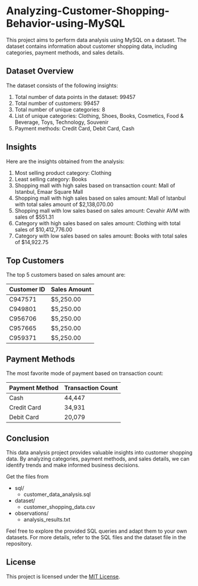 # Analyzing-Customer-Shopping-Behavior-using-MySQL

This project aims to perform data analysis using MySQL on a dataset. The dataset contains information about customer shopping data, including categories, payment methods, and sales details.

## Dataset Overview

The dataset consists of the following insights:

1. Total number of data points in the dataset: 99457
2. Total number of customers: 99457
3. Total number of unique categories: 8
4. List of unique categories: Clothing, Shoes, Books, Cosmetics, Food & Beverage, Toys, Technology, Souvenir
5. Payment methods: Credit Card, Debit Card, Cash

## Insights

Here are the insights obtained from the analysis:

1. Most selling product category: Clothing
2. Least selling category: Books
3. Shopping mall with high sales based on transaction count: Mall of Istanbul, Emaar Square Mall
4. Shopping mall with high sales based on sales amount: Mall of Istanbul with total sales amount of $2,138,070.00
5. Shopping mall with low sales based on sales amount: Cevahir AVM with sales of $551.31
6. Category with high sales based on sales amount: Clothing with total sales of $10,412,776.00
7. Category with low sales based on sales amount: Books with total sales of $14,922.75

## Top Customers

The top 5 customers based on sales amount are:

| Customer ID | Sales Amount |
|-------------|--------------|
| C947571     | $5,250.00    |
| C949801     | $5,250.00    |
| C956706     | $5,250.00    |
| C957665     | $5,250.00    |
| C959371     | $5,250.00    |

## Payment Methods

The most favorite mode of payment based on transaction count:

| Payment Method | Transaction Count |
|----------------|------------------|
| Cash           | 44,447           |
| Credit Card    | 34,931           |
| Debit Card     | 20,079           |

## Conclusion

This data analysis project provides valuable insights into customer shopping data. By analyzing categories, payment methods, and sales details, we can identify trends and make informed business decisions.

Get the files from
- sql/
    - customer_data_analysis.sql
- dataset/
    - customer_shopping_data.csv
- observations/
    - analysis_results.txt

Feel free to explore the provided SQL queries and adapt them to your own datasets. For more details, refer to the SQL files and the dataset file in the repository.

## License

This project is licensed under the [MIT License](LICENSE).

